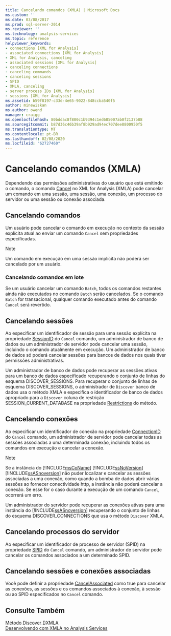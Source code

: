 ```yaml
---
title: Cancelando comandos (XMLA) | Microsoft Docs
ms.custom: ''
ms.date: 03/08/2017
ms.prod: sql-server-2014
ms.reviewer: ''
ms.technology: analysis-services
ms.topic: reference
helpviewer_keywords:
- connections [XML for Analysis]
- associated connections [XML for Analysis]
- XML for Analysis, canceling
- associated sessions [XML for Analysis]
- canceling connections
- canceling commands
- canceling sessions
- SPID
- XMLA, canceling
- server process IDs [XML for Analysis]
- sessions [XML for Analysis]
ms.assetid: b59f8197-c33d-4e65-9022-848ccba540f5
author: minewiskan
ms.author: owend
manager: craigg
ms.openlocfilehash: 80bddac8f800c1b9394c1ed605007ab0f2137b88
ms.sourcegitcommit: b87d36c46b39af8b929ad94ec707dee8800950f5
ms.translationtype: MT
ms.contentlocale: pt-BR
ms.lasthandoff: 02/08/2020
ms.locfileid: "62727460"
---
```

# <a name="canceling-commands-xmla"></a>Cancelando comandos (XMLA)
  Dependendo das permissões administrativas do usuário que está emitindo o comando, o comando [Cancel](https://docs.microsoft.com/bi-reference/xmla/xml-elements-commands/cancel-element-xmla) no XML for Analysis (XMLA) pode cancelar um comando em uma sessão, uma sessão, uma conexão, um processo do servidor ou uma sessão ou conexão associada.  
  
## <a name="canceling-commands"></a>Cancelando comandos  
 Um usuário pode cancelar o comando em execução no contexto da sessão explícita atual ao enviar um comando `Cancel` sem propriedades especificadas.  
  
> [!NOTE]  
>  Um comando em execução em uma sessão implícita não poderá ser cancelado por um usuário.  
  
### <a name="canceling-batch-commands"></a>Cancelando comandos em lote  
 Se um usuário cancelar um comando `Batch`, todos os comandos restantes ainda não executados no comando `Batch` serão cancelados. Se o comando `Batch` for transacional, qualquer comando executado antes do comando `Cancel` será revertido.  
  
## <a name="canceling-sessions"></a>Cancelando sessões  
 Ao especificar um identificador de sessão para uma sessão explícita na propriedade [SessionID](https://docs.microsoft.com/bi-reference/xmla/xml-elements-properties/id-element-xmla) do `Cancel` comando, um administrador de banco de dados ou um administrador de servidor pode cancelar uma sessão, incluindo o comando atualmente em execução. Um administrador de banco de dados só poderá cancelar sessões para bancos de dados nos quais tiver permissões administrativas.  
  
 Um administrador de banco de dados pode recuperar as sessões ativas para um banco de dados especificado recuperando o conjunto de linhas do esquema DISCOVER_SESSIONS. Para recuperar o conjunto de linhas de esquema DISCOVER_SESSIONS, o administrador de `Discover` banco de dados usa o método XMLA e especifica o identificador de banco de dados apropriado para a `Discover` coluna de restrição SESSION_CURRENT_DATABASE na propriedade [Restrictions](https://docs.microsoft.com/bi-reference/xmla/xml-elements-properties/restrictions-element-xmla) do método.  
  
## <a name="canceling-connections"></a>Cancelando conexões  
 Ao especificar um identificador de conexão na propriedade [ConnectionID](https://docs.microsoft.com/bi-reference/xmla/xml-elements-properties/connectionid-element-xmla) do `Cancel` comando, um administrador de servidor pode cancelar todas as sessões associadas a uma determinada conexão, incluindo todos os comandos em execução e cancelar a conexão.  
  
> [!NOTE]  
>  Se a instância do [!INCLUDE[msCoName](../../includes/msconame-md.md)] [!INCLUDE[ssNoVersion](../../includes/ssnoversion-md.md)] [!INCLUDE[ssASnoversion](../../includes/ssasnoversion-md.md)] não puder localizar e cancelar as sessões associadas a uma conexão, como quando a bomba de dados abrir várias sessões ao fornecer conectividade http, a instância não poderá cancelar a conexão. Se esse for o caso durante a execução de um comando `Cancel`, ocorrerá um erro.  
  
 Um administrador do servidor pode recuperar as conexões ativas para uma instância do [!INCLUDE[ssASnoversion](../../includes/ssasnoversion-md.md)] recuperando o conjunto de linhas do esquema DISCOVER_CONNECTIONS que usa o método `Discover` XMLA.  
  
## <a name="canceling-server-processes"></a>Cancelando processos do servidor  
 Ao especificar um identificador de processo de servidor (SPID) na propriedade [SPID](https://docs.microsoft.com/bi-reference/xmla/xml-elements-properties/id-element-xmla) do `Cancel` comando, um administrador de servidor pode cancelar os comandos associados a um determinado SPID.  
  
## <a name="canceling-associated-sessions-and-connections"></a>Cancelando sessões e conexões associadas  
 Você pode definir a propriedade [CancelAssociated](https://docs.microsoft.com/bi-reference/xmla/xml-elements-properties/cancelassociated-element-xmla) como true para cancelar as conexões, as sessões e os comandos associados à conexão, à sessão ou ao SPID especificados no `Cancel` comando.  
  
## <a name="see-also"></a>Consulte Também  
 [Método Discover &#40;&#41;XMLA](https://docs.microsoft.com/bi-reference/xmla/xml-elements-methods-discover)   
 [Desenvolvendo com XMLA no Analysis Services](developing-with-xmla-in-analysis-services.md)  
  
  

